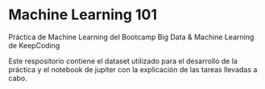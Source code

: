 # Machine Learning 101
Práctica de Machine Learning del Bootcamp Big Data &amp; Machine Learning de KeepCoding

Este respositorio contiene el dataset utilizado para el desarrollo de la práctica y el notebook de jupiter con la explicación de las tareas llevadas a cabo.
